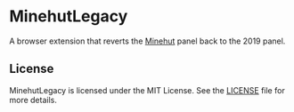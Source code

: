# MinehutLegacy
A browser extension that reverts the [Minehut](https://minehut.com) panel
back to the 2019 panel.

## License
MinehutLegacy is licensed under the MIT License.
See the [LICENSE](LICENSE) file for more details.